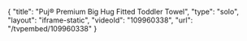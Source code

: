 {
    "title": "Puj&reg; Premium Big Hug Fitted Toddler Towel",
    "type": "solo",
    "layout": "iframe-static",
    "videoId": "109960338",
    "url": "\/tvpembed\/109960338"
}